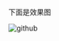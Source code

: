 ##    
   下面是效果图 

   ![github](https://github.com/move132/wxapp-toutiao/blob/master/image/3123.gif "github")   